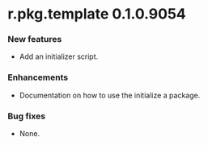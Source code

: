 # r.pkg.template 0.1.0.9054
### New features
* Add an initializer script.
### Enhancements
* Documentation on how to use the initialize a package.
### Bug fixes
* None.
